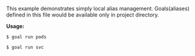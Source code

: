 This example demonstrates simply local alias management. Goals(aliases) defined in this file would be available only in
project directory.

**Usage:**

```shell
$ goal run pods
```

```shell
$ goal run svc
```
